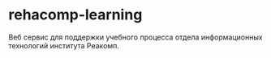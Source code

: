 # rehacomp-learning
Веб сервис для поддержки учебного процесса отдела информационных технологий института Реакомп.
